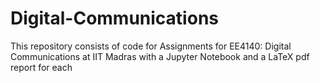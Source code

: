 # Digital-Communications
This repository consists of code for Assignments for EE4140: Digital Communications at IIT Madras with a Jupyter Notebook and a LaTeX pdf report for each
